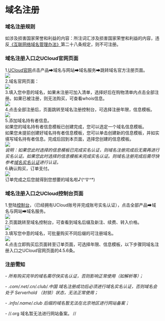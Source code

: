 

# 域名注册

### 域名注册规则

如涉及损害国家荣誉和利益的内容：所注词汇涉及损害国家荣誉和利益的内容，违反[《互联网络域名管理办法》](https://www.miit.gov.cn/zwgk/zcwj/flfg/art/2017/art_43ec3819b2d04a31ad2c1c81c3f6100b.html)第二十八条规定，则不可注册。

### 域名注册入口之UCloud官网页面

1\.[UCloud官网](https://www.ucloud.cn/)点击产品➡域名与网站➡域名服务➡跳转域名官方注册页面。  
![](/images/operate/图片_1.png)  
2.域名官网页面：  
![](/images/operate/图片_2.png)  
3.填入您中意的域名，如果未注册可加入清单，选择好后在购物清单内点击全部注册。如果已被注册，则无法购买，可查看whois信息。  
![](/images/operate/图片_3.png)  
4.点击全部注册后，页面跳转至域名注册控制台，可选择注册年限，信息模板。  
![](/images/operate/图片_4.png)  
5.添加域名持有者信息。  
如果您的域名持有者信息模板已创建完成，您可以选定一个域名信息模板。  
如果您未提前创建好域名持有者信息模板，您可以单击创建新的信息模板，并如实填写域名持有者信息。完成后回到本页面，选择您创建的信息模板。  
![](/images/operate/图片_5.png)  
*说明：如果您此时选择的信息模板已完成实名认证，则域名注册完成后无需再进行实名认证。如果您此时选择的信息模板未完成实名认证。则域名注册完成后需尽快参考[域名实名认证](https://docs.ucloud.cn/udnr/certification/personal)进行认证。*  
6.确认购买，订单支付。  
![](/images/operate/图片_6.png)  
订单完成之后您就得到您想要的域名啦♪(^∇^\*)

### 域名注册入口之UCloud控制台页面

1.登陆[控制台](https://console.ucloud.cn/udnr/registerInquire)，（已经拥有UCloud账号并完成账号实名认证），点击全部产品➡域名与网站➡域名服务。  
![](/images/operate/图片0_1.png)  
2.页面跳转至域名控制台，可查看到域名后缀及新注、续费、转入价格。  
![](/images/operate/图片0_2.png)  
3.填写您中意的域名，可批量购买不同后缀的可注册域名。  
![](/images/operate/图片_03.png)  
4.点击立即购买后页面转至订单页面，可选择年限、信息模板，以下步骤同域名注册入口之UCloud官网页面的4.5.6条。

### 注册需知

\- *所有购买完毕的域名需尽快实名认证，否则影响正常使用（如解析等）；*

\- *.com/.net/.cn/.club/.中国 域名注册成功后必须进行域名实名认证，否则域名会处于 Serverhold
（封锁）状态，无法正常使用；*

\- *.info/.name/.club 后缀的域名暂无法在北京地区进行网站备案；*

\- //.org 域名暂无法进行网站备案。 //
